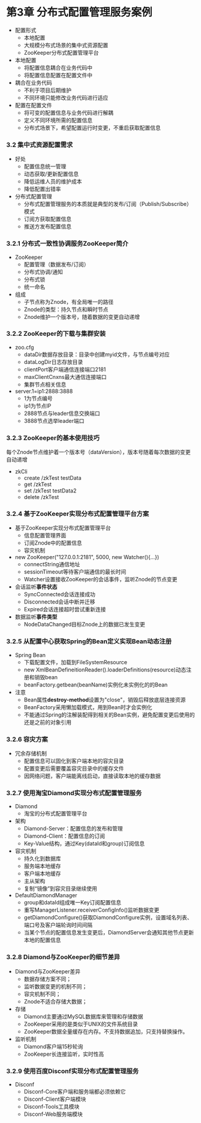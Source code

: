 

# 第3章 分布式配置管理服务案例

* 配置形式
  * 本地配置
  * 大规模分布式场景的集中式资源配置
  * ZooKeeper分布式配置管理平台
* 本地配置
  * 将配置信息耦合在业务代码中
  * 将配置信息配置在配置文件中
* 耦合在业务代码
  * 不利于项目后期维护
  * 不同环境只能修改业务代码进行适应
* 配置在配置文件  
  * 将可变的配置信息与业务代码进行解耦
  * 定义不同环境所需的配置信息
  * 分布式场景下，希望配置运行时变更，不重启获取配置信息

### 3.2 集中式资源配置需求

* 好处
  * 配置信息统一管理
  * 动态获取/更新配置信息
  * 降低运维人员的维护成本
  * 降低配置出错率
* 分布式配置管理
  * 分布式配置管理服务的本质就是典型的发布/订阅（Publish/Subscribe）模式
  * 订阅方获取配置信息
  * 推送方发布配置信息

### 3.2.1 分布式一致性协调服务ZooKeeper简介

* ZooKeeper
  * 配置管理（数据发布/订阅）
  * 分布式协调/通知
  * 分布式锁
  * 统一命名
* 组成
  * 子节点称为Znode，有全局唯一的路径
  * Znode的类型：持久节点和瞬时节点
  * Znode维护一个版本号，随着数据的变更自动递增

### 3.2.2 ZooKeeper的下载与集群安装

* zoo.cfg
  * dataDir数据存放目录：目录中创建myid文件，与节点编号对应
  * dataLogDir日志存放目录
  * clientPort客户端通信连接端口2181
  * maxClientCnxns最大通信连接端口
  * 集群节点相关信息
* server.1=ip1:2888:3888
  * 1为节点编号
  * ip1为节点IP
  * 2888节点与leader信息交换端口
  * 3888节点选举leader端口

### 3.2.3 ZooKeeper的基本使用技巧

每个Znode节点维护着一个版本号（dataVersion），版本号随着每次数据的变更自动递增

* zkCli
  * create /zkTest testData
  * get /zkTest
  * set /zkTest testData2
  * delete /zkTest

### 3.2.4 基于ZooKeeper实现分布式配置管理平台方案

* 基于ZooKeeper实现分布式配置管理平台
  * 信息配置管理界面
  * 订阅Znode中的配置信息
  * 容灾机制
* new ZooKeeper("127.0.0.1:2181", 5000, new Watcher(){...})
  * connectString通信地址
  * sessionTimeout等待客户端通信的最长时间
  * Watcher设置接收ZooKeeper的会话事件，监听Znode的节点变更
* 会话监听**事件状态**
  * SyncConnected会话连接成功
  * Disconnected会话中断并迁移
  * Expired会话连接超时尝试重新连接
* 数据监听**事件类型**
  * NodeDataChanged目标Znode上的数据已发生变更

### 3.2.5 从配置中心获取Spring的Bean定义实现Bean动态注册

* Spring Bean
  * 下载配置文件，加载到FileSystemResource
  * new XmlBeanDefineitionReader().loaderDefinitions(resource)动态注册和销毁bean
  * beanFactory.getbean(beanName)实例化未实例化的的Bean
* 注意
  * Bean属性**destroy-method**设置为"close"，销毁后释放底层连接资源
  * BeanFactory采用懒加载模式，用到Bean时才会实例化
  * 不能通过Spring的注解装配得到相关的Bean实例，避免配置变更后使用的还是之前的对象引用

### 3.2.6 容灾方案

* 冗余存储机制
  * 配置信息可以固化到客户端本地的容灾目录
  * 配置变更后需要覆盖容灾目录中的缓存文件
  * 因网络问题，客户端能离线启动，直接读取本地的缓存数据

### 3.2.7 使用淘宝Diamond实现分布式配置管理服务

* Diamond
  * 淘宝的分布式配置管理平台
* 架构
  * Diamond-Server：配置信息的发布和管理
  * Diamond-Client：配置信息的订阅
  * Key-Value结构，通过Key(dataId和group)订阅信息
* 容灾机制
  * 持久化到数据库
  * 服务端本地缓存
  * 客户端本地缓存
  * 主从架构
  * 复制“镜像”到容灾目录继续使用
* DefaultDiamondManager
  * group和dataId组成唯一Key订阅配置信息 
  * 重写ManagerListener.receiverConfigInfo()监听数据变更
  * getDiamondConfigure()获取DiamondConfigure实例，设置域名列表、端口号及客户端轮询时间间隔
  * 当某个节点的配置信息发生变更后，DiamondServer会通知其他节点更新本地的配置信息

### 3.2.8 Diamond与ZooKeeper的细节差异

* Diamond与ZooKeeper差异
  * 数据存储方案不同；
  * 监听数据变更的机制不同；
  * 容灾机制不同；
  * Znode不适合存储大数据；
* 存储  
  * Diamond主要通过MySQL数据库来管理和存储数据
  * ZooKeeper采用的是类似于UNIX的文件系统目录
  * ZooKeeper数据全量缓存在内存。不支持数据追加，只支持替换操作。
* 监听机制
  * Diamond客户端15秒轮询
  * ZooKeeper长连接监听，实时性高

### 3.2.9 使用百度Disconf实现分布式配置管理服务

* Disconf
  * Disconf-Core客户端和服务端都必须依赖它
  * Disconf-Client客户端模块
  * Disconf-Tools工具模块
  * Disconf-Web服务端模块
  
